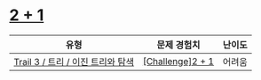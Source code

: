 # [2 + 1](https://https://en.codetree.ai/trails/complete/curated-cards/challenge-traversal-inference)

|유형|문제 경험치|난이도|
|---|---|---|
|[Trail 3 / 트리 / 이진 트리와 탐색](https://https://en.codetree.ai/trail-info/novice-high/)|[[Challenge]2 + 1](https://https://en.codetree.ai/trails/complete/curated-cards/challenge-traversal-inference/)|어려움|

